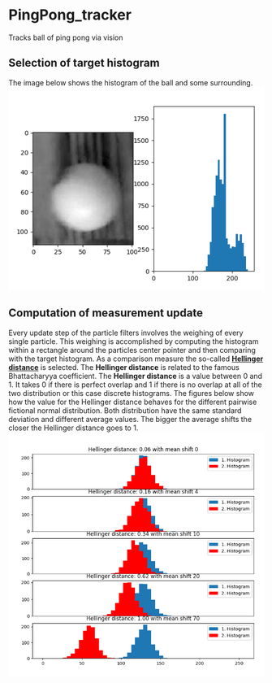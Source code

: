 # PingPong_tracker
Tracks ball of ping pong via vision
## Selection of target histogram
The image below shows the histogram of the ball and some surrounding.   
![histogram](images_README/histogram.png)
## Computation of measurement update
Every update step of the particle filters involves the weighing of every single particle. This weighing is accomplished by computing the histogram within a rectangle around the particles center pointer and then comparing with the target histogram. As a comparison measure the so-called [**Hellinger distance**](https://en.wikipedia.org/wiki/Hellinger_distance) is selected. The **Hellinger distance** is related to the famous Bhattacharyya coefficient. The **Hellinger distance** is a value between 0 and 1. It takes 0 if there is perfect overlap and 1 if there is no overlap at all of the two distribution or this case discrete histograms. The figures below show how the value for the Hellinger distance behaves for the different pairwise fictional normal distribution. Both distribution have the same standard deviation and different average values. The bigger the average shifts the closer the Hellinger distance goes to 1.
![hellinger](images_README/hellinger_hist.png) 